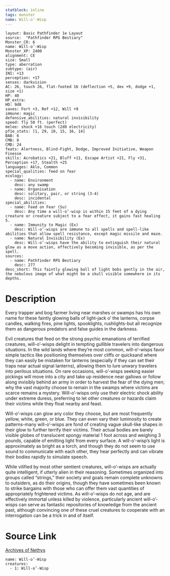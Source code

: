 ```yaml
---
statblock: inline
tags: monster
name: Will-o’-Wisp
---
```

```statblock
layout: Basic Pathfinder 1e Layout
source:  "Pathfinder RPG Bestiary"
Monster_CR: 6
name: Will-o’-Wisp
Monster_XP: 2400
alignment: CE
size: Small
type: aberration
subtype: (air)
INI: +13
perception: +17
senses: darkvision
AC: 26, touch 26, flat-footed 16 (deflection +5, dex +9, dodge +1, size +1)
HP: 40
HP_extra: 
HD: 9d8
saves: Fort +3, Ref +12, Will +9
immune: magic
defensive_abilities: natural invisibility
speed: fly 50 ft. (perfect)
melee: shock +16 touch (2d8 electricity)
pf1e_stats: [1, 29, 10, 15, 16, 14]
BAB: 6
CMB: 0
CMD: 24
feats: Alertness, Blind-Fight, Dodge, Improved Initiative, Weapon Finesse
skills: Acrobatics +21, Bluff +11, Escape Artist +21, Fly +31, Perception +17, Stealth +25
languages: Aklo, Common
special_qualities: feed on fear
ecology:
  - name: Environment
    desc: any swamp
  - name: Organisation
    desc: solitary, pair, or string (3-4)
    desc: incidental
special_abilities:
  - name: Feed on Fear (Su)
    desc: Any time a will-o’-wisp is within 15 feet of a dying creature or creature subject to a fear effect, it gains fast healing 5.
  - name: Immunity to Magic (Ex)
    desc: Will-o’-wisps are immune to all spells and spell-like abilities that allow spell resistance, except magic missile and maze.
  - name: Natural Invisibility (Ex)
    desc: Will-o’-wisps have the ability to extinguish their natural glow as a move action, effectively becoming invisible, as per the spell.
sources:
  - name: Pathfinder RPG Bestiary
    desc: 277
desc_short: This faintly glowing ball of light bobs gently in the air, the nebulous image of what might be a skull visible somewhere in its depths.
```
# Description
Every trapper and bog farmer living near marshes or swamps has his own name for these faintly glowing balls of light-jack o’ the lanterns, corpse candles, walking fires, pine lights, spooklights, rushlights-but all recognize them as dangerous predators and false guides in the darkness.

Evil creatures that feed on the strong psychic emanations of terrified creatures, will-o’-wisps delight in tempting gullible travelers into dangerous situations. In the wild lands where they’re most common, will-o’-wisps favor simple tactics like positioning themselves over cliffs or quicksand where they can easily be mistaken for lanterns (especially if they can set their traps near actual signal lanterns), allowing them to lure unwary travelers into perilous situations. On rare occasions, will-o’-wisps seeking easier pickings will move into a city and take up residence near gallows or follow along invisibly behind an army in order to harvest the fear of the dying men; why the vast majority choose to remain in the swamps where victims are scarce remains a mystery. Will-o’-wisps only use their electric shock ability under extreme duress, preferring to let other creatures or hazards claim their victims while they float nearby and feast.

Will-o’-wisps can glow any color they choose, but are most frequently yellow, white, green, or blue. They can even vary their luminosity to create patterns-many will-o’-wisps are fond of creating vague skull-like shapes in their glow to further terrify their victims. Their actual bodies are barely visible globes of translucent spongy material 1 foot across and weighing 3 pounds, capable of emitting light from every surface. A will-o’-wisp’s light is approximately as bright as a torch, and though they do not seem to use sound to communicate with each other, they hear perfectly and can vibrate their bodies rapidly to simulate speech.

While vilified by most other sentient creatures, will-o’-wisps are actually quite intelligent, if utterly alien in their reasoning. Sometimes organized into groups called “strings,” their society and goals remain complete unknowns to outsiders, as do their origins, though they have sometimes been known to strike bargains with those who can offer them vast quantities of appropriately frightened victims. As will-o’-wisps do not age, and are effectively immortal unless killed by violence, particularly ancient will-o’-wisps can serve as fantastic repositories of knowledge from the ancient past, although convincing one of these cruel creatures to cooperate with an interrogation can be a trick in and of itself.
# Source Link
[Archives of Nethys](https://aonprd.com/MonsterDisplay.aspx?ItemName=Will-o%E2%80%99-Wisp)
```encounter-table
name: Will-o’-Wisp
creatures:
  - 1: Will-o’-Wisp
```

